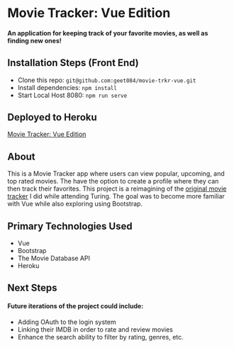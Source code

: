 # Movie Tracker: Vue Edition

#### An application for keeping track of your favorite movies, as well as finding new ones!

## Installation Steps (Front End)
- Clone this repo: ```git@github.com:geet084/movie-trkr-vue.git```
- Install dependencies: ```npm install```
- Start Local Host 8080: ```npm run serve```

## Deployed to Heroku
[Movie Tracker: Vue Edition](https://movie-trkr-vue.herokuapp.com/)


## About
This is a Movie Tracker app where users can view popular, upcoming, and top rated movies. The have the option to create a profile where they can then track their favorites. This project is a reimagining of the [original movie tracker](https://github.com/geet084/movie-tracker-app) I did while attending Turing. The goal was to become more familiar with Vue while also exploring using Bootstrap.


## Primary Technologies Used
- Vue
- Bootstrap
- The Movie Database API
- Heroku

## Next Steps
#### Future iterations of the project could include:
- Adding OAuth to the login system
- Linking their IMDB in order to rate and review movies
- Enhance the search ability to filter by rating, genres, etc.

